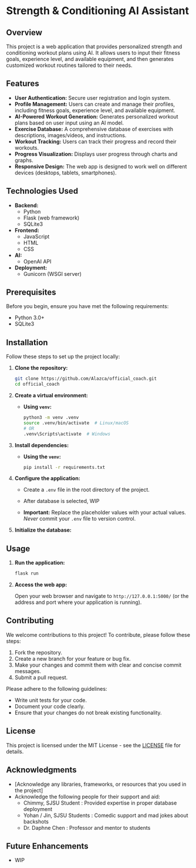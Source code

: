 # Strength & Conditioning AI Assistant

## Overview

This project is a web application that provides personalized strength and conditioning workout plans using AI. It allows users to input their fitness goals, experience level, and available equipment, and then generates customized workout routines tailored to their needs.

## Features

*   **User Authentication:** Secure user registration and login system.
*   **Profile Management:** Users can create and manage their profiles, including fitness goals, experience level, and available equipment.
*   **AI-Powered Workout Generation:** Generates personalized workout plans based on user input using an AI model.
*   **Exercise Database:** A comprehensive database of exercises with descriptions, images/videos, and instructions.
*   **Workout Tracking:** Users can track their progress and record their workouts.
*   **Progress Visualization:** Displays user progress through charts and graphs.
*   **Responsive Design:** The web app is designed to work well on different devices (desktops, tablets, smartphones).

## Technologies Used

*   **Backend:**
    *   Python
    *   Flask (web framework)
    *   SQLite3
*   **Frontend:**
    *   JavaScript
    *   HTML
    *   CSS
*   **AI:**
    *   OpenAI API
*   **Deployment:**
    *   Gunicorn (WSGI server)

## Prerequisites

Before you begin, ensure you have met the following requirements:

*   Python 3.0+
*   SQLite3

## Installation

Follow these steps to set up the project locally:

1.  **Clone the repository:**

    ```bash
    git clone https://github.com/Alazca/official_coach.git
    cd official_coach
    ```

2.  **Create a virtual environment:**

    *   **Using `venv`:**

        ```bash
        python3 -m venv .venv
        source .venv/bin/activate  # Linux/macOS
        # OR
        .venv\Scripts\activate  # Windows
        ```

3.  **Install dependencies:**

    *   **Using the `venv`:**

        ```bash
        pip install -r requirements.txt
        ```

4.  **Configure the application:**

    *   Create a `.env` file in the root directory of the project.
    *   After database is selected, WIP
   
    *   **Important:** Replace the placeholder values with your actual values.  *Never* commit your `.env` file to version control.

5.  **Initialize the database:**

## Usage

1.  **Run the application:**

    ```bash
    flask run
    ```

2.  **Access the web app:**

    Open your web browser and navigate to `http://127.0.0.1:5000/` (or the address and port where your application is running).


## Contributing

We welcome contributions to this project! To contribute, please follow these steps:

1.  Fork the repository.
2.  Create a new branch for your feature or bug fix.
3.  Make your changes and commit them with clear and concise commit messages.
4.  Submit a pull request.

Please adhere to the following guidelines:

*   Write unit tests for your code.
*   Document your code clearly.
*   Ensure that your changes do not break existing functionality.

## License

This project is licensed under the MIT License - see the [LICENSE](LICENSE) file for details.

## Acknowledgments

*   [Acknowledge any libraries, frameworks, or resources that you used in the project]
*   Acknowledge the following people for their support and aid:
    - Chimmy, SJSU Student : Provided expertise in proper database deployment
    - Yohan / Jin, SJSU Students : Comedic support and mad jokes about backshots
    - Dr. Daphne Chen : Professor and mentor to students

## Future Enhancements

*   WIP

